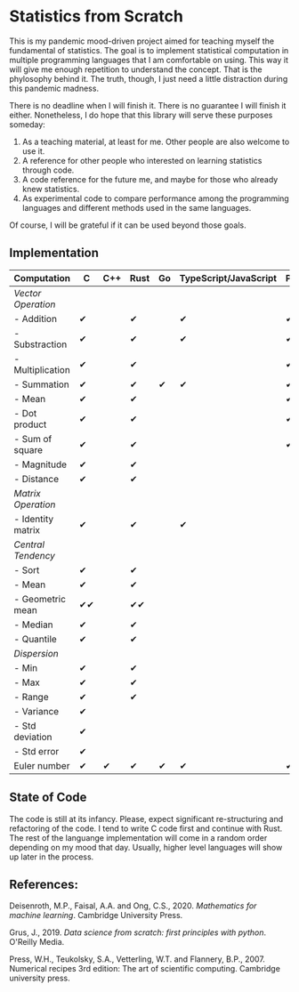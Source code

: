 # Statistics from Scratch

This is my pandemic mood-driven project aimed for teaching myself the fundamental of statistics. The goal is to implement statistical computation in multiple programming languages that I am comfortable on using. This way it will give me enough repetition to understand the concept. That is the phylosophy behind it. The truth, though, I just need a little distraction during this pandemic madness.

There is no deadline when I will finish it. There is no guarantee I will finish it either. Nonetheless, I do hope that this library will serve these purposes someday:

1. As a teaching material, at least for me. Other people are also welcome to use it.
2. A reference for other people who interested on learning statistics through code.
3. A code reference for the future me, and maybe for those who already knew statistics.
4. As experimental code to compare performance among the programming languages and different methods used in the same languages.

Of course, I will be grateful if it can be used beyond those goals.

## Implementation

<!-- Need update! -->

| Computation             | C   | C++ | Rust | Go  | TypeScript/JavaScript | Python | Julia | R   |
| ----------------------- | --- | --- | ---- | --- | --------------------- | ------ | ----- | --- |
| <i>Vector Operation</i> |     |     |      |     |                       |        |       |     |
| - Addition              | ✔   |     | ✔    |     | ✔                    | ✔      |       | ✔   |
| - Substraction          | ✔   |     | ✔    |     | ✔                   | ✔      |       | ✔   |
| - Multiplication        | ✔   |     | ✔    |     |                      | ✔      |       | ✔   |
| - Summation             | ✔   |     | ✔    | ✔   | ✔                   | ✔      |       | ✔   |
| - Mean                  | ✔   |     | ✔    |     |                      | ✔      |       | ✔   |
| - Dot product           | ✔   |     | ✔    |     |                       | ✔      |       | ✔   |
| - Sum of square         | ✔   |     | ✔    |     |                       | ✔      |       | ✔   |
| - Magnitude             | ✔   |     | ✔    |     |                       |        |       | ✔   |
| - Distance              | ✔   |     | ✔    |     |                       |        |       | ✔   |
| <i>Matrix Operation</i> |     |     |      |     |                       |        |       |     |
| - Identity matrix       | ✔   |     | ✔    |     | ✔                    |        |       | ✔   |
| <i>Central Tendency</i> |     |     |      |     |                       |        |       |     |
| - Sort                  | ✔   |     | ✔    |     |                       |        |       |     |
| - Mean                  | ✔   |     | ✔    |     |                       |        |       |     |
| - Geometric mean        | ✔✔ |     | ✔✔   |     |                       |        |       |     |
| - Median                | ✔   |     | ✔    |     |                       |        |       |     |
| - Quantile              | ✔   |     | ✔    |     |                       |        |       |     |
| <i>Dispersion</i>       |     |     |      |     |                       |        |       |     |
| - Min                   | ✔   |     | ✔    |     |                       |        |       |     |
| - Max                   | ✔   |     | ✔    |     |                       |        |       |     |
| - Range                 | ✔   |     | ✔    |     |                       |        |       |     |
| - Variance              | ✔   |     |      |     |                       |        |       |     |
| - Std deviation         | ✔   |     |      |     |                       |        |       |     |
| - Std error             | ✔   |     |      |     |                       |        |       |     |
| Euler number            | ✔   | ✔   | ✔    | ✔   | ✔                   | ✔      | ✔     |     |

## State of Code

The code is still at its infancy. Please, expect significant re-structuring and refactoring of the code. I tend to write C code first and continue with Rust. The rest of the languange implementation will come in a random order depending on my mood that day. Usually, higher level languages will show up later in the process. 

## References:

Deisenroth, M.P., Faisal, A.A. and Ong, C.S., 2020. <i>Mathematics for machine learning</i>. Cambridge University Press.

Grus, J., 2019. <i>Data science from scratch: first principles with python</i>. O'Reilly Media.

Press, W.H., Teukolsky, S.A., Vetterling, W.T. and Flannery, B.P., 2007. Numerical recipes 3rd edition: The art of scientific computing. Cambridge university press.

